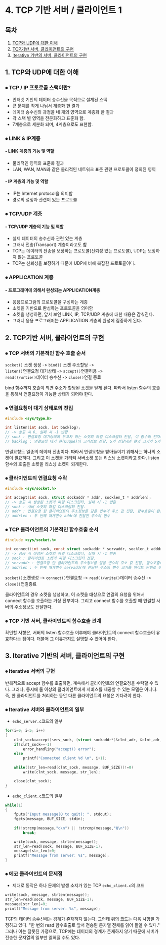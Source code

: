 # 4. TCP 기반 서버 / 클라이언트 1

## 목차
1. [TCP와 UDP에 대한 이해](#1-tcp와-udp에-대한-이해)
2. [TCP기반 서버, 클라이언트의 구현](#2-tcp기반-서버-클라이언트의-구현)
3. [Iterative 기반의 서버, 클라이언트의 구현](#3-iterative-기반의-서버-클라이언트의-구현)

## 1. TCP와 UDP에 대한 이해

### ⦁ TCP / IP 프토로콜 스택이란?
- 인터넷 기반의 데이터 송수신을 목적으로 설계된 스택
- 큰 문제를 작게 나눠서 계층화 한 결과
- 데이터 송수신의 과정을 네 개의 영역으로 계층화 한 결과
- 각 스택 별 영역을 전문화하고 표준화 함.
- 7계층으로 세분화 되며, 4계층으로도 표현함.

### ⦁ LINK & IP계층

#### - LINK 계층의 기능 및 역할
- 물리적인 영역의 표준화 결과
- LAN, WAN, MAN과 같은 물리적인 네트워크 표준 관련 프로토콜이 정의된 영역

#### - IP 계층의 기능 및 역할
- IP는 Internet protocol을 의미함
- 경로의 설정과 관련이 있는 프로토콜

### ⦁ TCP/UDP 계층

#### - TCP/UDP 계층의 기능 및 역할
- 실제 데이터의 송수신과 관련 있는 계층
- 그래서 전송(Transport) 계층이라고도 함
- TCP는 데이터의 전송을 보장하는 프로토콜(신뢰성 있는 프로토콜), UDP는 보장하지 않는 프로토콜
- TCP는 신뢰성을 보장하기 때문에 UDP에 비해 복잡한 프로토콜이다.

### ⦁ APPLICATION 계층

#### - 프로그래머에 의해서 완성되는 APPLICATION계층
- 응용프로그램의 프로토콜을 구성하는 계층
- 소켓을 기반으로 완성하는 프로토콜을 의미함
- 소켓을 생성하면, 앞서 보인 LINK, IP, TCP/UDP 계층에 대한 내용은 감춰진다.
- 그러니 응용 프로그래머는 APPLICATION 계층의 완성에 집중하게 된다.

## 2. TCP기반 서버, 클라이언트의 구현

### ⦁ TCP 서버의 기본적인 함수 호출 순서

`socket()` 소켓 생성 -> `bind()` 소켓 주소할당 -> <br>
`listen()`연결요청 대기상태 -> `accept()`연결허용 -> <br>
`read()/wrtie()`데이터 송수신 -> `close()`연결 종료

bind 함수까지 호출이 되면 주소가 할당된 소켓을 얻게 된다.
따라서 listen 함수의 호출을 통해서 연결요청이 가능한 상태가 되어야 한다.

### ⦁ 연결요청이 대기 상태로의 진입
```c
#include <sys/type.h>

int listen(int sock, int backlog);
// -> 성공 시 0, 실패 시 -1 반환
// sock : 연결요청 대기상태에 두고자 하는 소켓의 파일 디스크립터 전달, 이 함수의 인자로 전달된 디스크립터의 소켓이 서버 소켓(리스닝 소켓)이 된다.
// backlog : 연결요청 대기 큐(Quque)의 크기정보 전달, 5가 전달되면 큐의 크기가 5가 되어 클라이언트의 연결요청을 5개까지 대기시킬 수 있다.
```
연결요청도 일종의 데이터 전송이다. 따라서 연결요청을 받아들이기 위해서는 하나의 소켓이 필요하다. 그리고 이 소켓을 가리켜 서버소켓 또는 리스닝 소켓이라고 한다. listen 함수의 호출은 소켓을 리스닝 소켓이 되게한다.

### ⦁ 클라이언트의 연결요청 수락
```c
#include <sys/socket.h>

int accept(int sock, struct sockaddr * addr, socklen_t * addrlen);
// -> 성공 시 생성된 소켓의 파일 디스크립터, 실패 시 -1 반환
// sock : 서버 소켓의 파일 디스크립터 전달.
// addr : 연결요청 한 클리이언트의 주소정보를 담을 변수의 주소 값 전달, 함수호출이 완료되면 인자로 전달된 주소의 변수에는 클라이언트의 주소정보가 채워진다.
// addrlen : 두 번째 매개변수 addr에 전달된 주소의 변수 
```

### ⦁ TCP 클라이언트의 기본적인 함수호출 순서
```c
#include <sys/socket.h>

int connect(int sock, const struct sockaddr * servaddr, socklen_t adddrlen);
// -> 성공 시 생성된 소켓의 파일 디스크럽터, 실패 시 -1 반환
// sock : 클라이언트 소켓의 파일 디스크립터 전달.
// servaddr : 연결요청 한 클라이언트의 주소정보를 담을 변수의 주소 값 전달, 함수호출이 완료되면 인자로 전달된 주소의 번수에는 클라이언트의 주소정보가 채워진다.
// addrlen : 두 번째 매개변수 servaddr에 전달된 주소의 변수 크기를 바이트 단위로 전달, 단, 크기정보를 변수에 저장한 다음에 변수의 주소 값을 전달한다. 그리고 함수호출이 완료되면 크기정보로 채워져 있던 변수에는 클라이언트의 주소정보 길이가 바이트 단위로 채워진다.
```

`socket()`소켓생성 -> `connect()`연결요청 ->
`read()/write()`데이터 송수신 -> `close()`연결종료

클라이언트의 경우 소켓을 생성하고, 이 소켓을 대상으로 연결의 요청을 위해서 connect 함수를 호출하는 거싱 전부이다. 그리고 connect 함수를 호출할 때 연결할 서버의 주소정보도 전달한다.

### ⦁ TCP 기반 서버, 클라이언트의 함수호출 관계  

확인할 사항은, 서버의 listen 함수호출 이후에야 클라이언트의 connect 함수호출이 유효하다는 점이다. 더불어 그 이유까지도 설명할 수 있어야 한다.

## 3. Iterative 기반의 서버, 클라이언트의 구현

### ⦁ Iterative 서버의 구현

반복적으로 accept 함수를 호출하면, 계속해서 클라이언트의 연결요청을 수락할 수 있다. 그러나, 동시에 둘 이상의 클라이언트에게 서비스를 제공할 수 있는 모델은 아니다.
즉, 한 클라이언트를 처리하는 동안 다른 클라이언트의 요청은 기다려야 한다.

### ⦁ Iterative 서버와 클라이언트의 일부

- `echo_server.c`코드의 일부
```c
for(i=0; i<5; i++)
{
	clnt_sock=accept(serv_sock, (struct sockaddr*)&clnt_adr, &clnt_adr_sz);
	if(clnt_sock==-1)
		error_handling("accept() error");
	else
		printf("Connected client %d \n", i+1);
	
	while((str_len=read(clnt_sock, message, BUF_SIZE))!=0)
		write(clnt_sock, message, str_len);

	close(clnt_sock);
}
```
- `echo_client.c`코드의 일부
```c
while(1) 
{
	fputs("Input message(Q to quit): ", stdout);
	fgets(message, BUF_SIZE, stdin);
		
	if(!strcmp(message,"q\n") || !strcmp(message,"Q\n"))
		break;

	write(sock, message, strlen(message));
	str_len=read(sock, message, BUF_SIZE-1);
	message[str_len]=0;
	printf("Message from server: %s", message);
}
```

### ⦁ 에코 클라이언트의 문제점

- 제대로 동작은 하나 문제의 발생 소지가 있는 TCP `echo_client.c`의 코드
```c
write(sock, message, strlen(message));
str_len=read(sock, message, BUF_SIZE-1);
message[str_len]=0;
printf("Message from server: %s", message);
```

TCP의 데이터 송수신에는 경계가 존재하지 않는다. 그런데 위의 코드는 다음 사항알 가정하고 있다.
"한 번의 read 함수호출로 앞서 전송된 문자열 전체를 읽어 들일 수 있다."
그러나 이는 잘못된 가정으로, TCP에는 데이터의 경계가 존재하지 않기 때문에 서버가 전송한 문자열의 일부만 읽혀질 수도 있다.